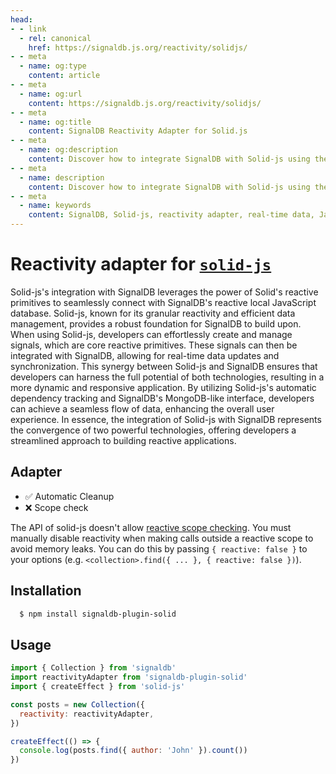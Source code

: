 ```yaml
---
head:
- - link
  - rel: canonical
    href: https://signaldb.js.org/reactivity/solidjs/
- - meta
  - name: og:type
    content: article
- - meta
  - name: og:url
    content: https://signaldb.js.org/reactivity/solidjs/
- - meta
  - name: og:title
    content: SignalDB Reactivity Adapter for Solid.js
- - meta
  - name: og:description
    content: Discover how to integrate SignalDB with Solid-js using the reactivity adapter. Learn about automatic cleanup, installation, and usage to enhance your application's responsiveness with real-time data updates.
- - meta
  - name: description
    content: Discover how to integrate SignalDB with Solid-js using the reactivity adapter. Learn about automatic cleanup, installation, and usage to enhance your application's responsiveness with real-time data updates.
- - meta
  - name: keywords
    content: SignalDB, Solid-js, reactivity adapter, real-time data, JavaScript, TypeScript, reactive primitives, integration guide, collection setup, automatic cleanup
---
```

# Reactivity adapter for [`solid-js`](https://www.solidjs.com/docs/latest)

Solid-js's integration with SignalDB leverages the power of Solid's reactive primitives to seamlessly connect with SignalDB's reactive local JavaScript database. Solid-js, known for its granular reactivity and efficient data management, provides a robust foundation for SignalDB to build upon. When using Solid-js, developers can effortlessly create and manage signals, which are core reactive primitives. These signals can then be integrated with SignalDB, allowing for real-time data updates and synchronization. This synergy between Solid-js and SignalDB ensures that developers can harness the full potential of both technologies, resulting in a more dynamic and responsive application. By utilizing Solid-js's automatic dependency tracking and SignalDB's MongoDB-like interface, developers can achieve a seamless flow of data, enhancing the overall user experience. In essence, the integration of Solid-js with SignalDB represents the convergence of two powerful technologies, offering developers a streamlined approach to building reactive applications.

## Adapter

* ✅ Automatic Cleanup
* ❌ Scope check

The API of solid-js doesn't allow [reactive scope checking](/reactivity/#reactivity-libraries).
You must manually disable reactivity when making calls outside a reactive scope to avoid memory leaks. You can do this by passing `{ reactive: false }` to your options (e.g. `<collection>.find({ ... }, { reactive: false })`).

## Installation

```bash
  $ npm install signaldb-plugin-solid
```

## Usage

```js
import { Collection } from 'signaldb'
import reactivityAdapter from 'signaldb-plugin-solid'
import { createEffect } from 'solid-js'

const posts = new Collection({
  reactivity: reactivityAdapter,
})

createEffect(() => {
  console.log(posts.find({ author: 'John' }).count())
})
```
